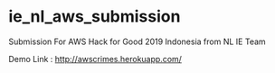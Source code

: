 # ie_nl_aws_submission
Submission For AWS Hack for Good 2019 Indonesia from NL IE Team

Demo Link : 
http://awscrimes.herokuapp.com/
